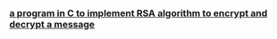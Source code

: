 ### [a program in C to implement RSA algorithm to encrypt and decrypt a message](https://github.com/Pragya2056/Cryptography/blob/master/implementing%20RSA%20algorithm%20to%20encrypt%20and%20decrypt%20a%20message/Index.cpp)